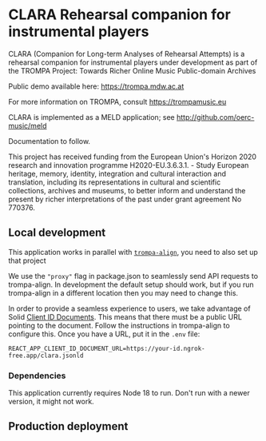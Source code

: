 # CLARA Rehearsal companion for instrumental players

CLARA (Companion for Long-term Analyses of Rehearsal Attempts) is a rehearsal companion for instrumental players under development as part of the TROMPA Project: Towards Richer Online Music Public-domain Archives

Public demo available here: https://trompa.mdw.ac.at

For more information on TROMPA, consult https://trompamusic.eu

CLARA is implemented as a MELD application; see http://github.com/oerc-music/meld

Documentation to follow.

This project has received funding from the European Union's Horizon 2020 research and innovation programme H2020-EU.3.6.3.1. - Study European heritage, memory, identity, integration and cultural interaction and translation, including its representations in cultural and scientific collections, archives and museums, to better inform and understand the present by richer interpretations of the past under grant agreement No 770376.

## Local development

This application works in parallel with [`trompa-align`](https://github.com/trompamusic/trompa-align), you need to also set up
that project

We use the `"proxy"` flag in package.json to seamlessly send API requests to trompa-align. In development the default setup
should work, but if you run trompa-align in a different location then you may need to change this.

In order to provide a seamless experience to users, we take advantage of Solid [Client ID Documents](https://solidproject.org/TR/oidc#clientids-document). This means that there must be a public URL pointing to the document. Follow the instructions
in trompa-align to configure this. Once you have a URL, put it in the `.env` file:

    REACT_APP_CLIENT_ID_DOCUMENT_URL=https://your-id.ngrok-free.app/clara.jsonld

### Dependencies

This application currently requires Node 18 to run. Don't run with a newer version, it might not work.

## Production deployment
